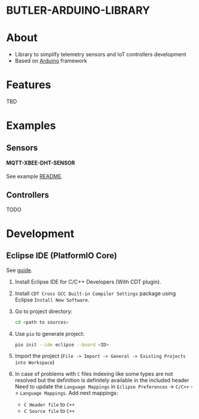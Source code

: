 BUTLER-ARDUINO-LIBRARY
======================

About
=====
- Library to simplify telemetry sensors and IoT controllers development
- Based on [Arduino](https://www.arduino.cc) framework

Features
========

TBD

Examples
========

Sensors
-------

#### MQTT-XBEE-DHT-SENSOR

See example [README](examples/SensorMqttXbeeDhtLpm/README.md).

Controllers
-----------

TODO

Development
===========

Eclipse IDE (PlatformIO Core)
-----------------------------

See [guide](http://docs.platformio.org/en/latest/ide/eclipse.html).

1. Install Eclipse IDE for C/C++ Developers (With CDT plugin).
2. Install `CDT Cross GCC Built-in Compiler Settings` package using
Eclipse `Install New Software`.
3. Go to project directory:

	```sh
	cd <path to sources>
	```
4. Use `pio` to generate project:

	```sh
	pio init --ide eclipse --board <ID>
	```
5. Import the project (`File -> Import -> General -> Existing Projects into Workspace`)
6. In case of problems with `C` files indexing like some types are not resolved
but the definition is definitely available in the included header Need to update
the `Language Mappings` in `Eclipse Preferences` -> `C/C++` -> `Language Mappings`.
Add next mappings:
	- `C Header file` to `C++`
	- `C Source file` to `C++`
